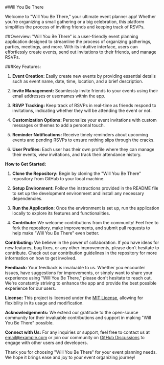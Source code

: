 #Will You Be There

Welcome to "Will You Be There," your ultimate event planner app! Whether you're organizing a small gathering or a big celebration, this platform simplifies the process of inviting friends and keeping track of RSVPs.

##Overview:
"Will You Be There" is a user-friendly event planning application designed to streamline the process of organizing gatherings, parties, meetings, and more. With its intuitive interface, users can effortlessly create events, send out invitations to their friends, and manage RSVPs.

###Key Features:

1. **Event Creation:** Easily create new events by providing essential details such as event name, date, time, location, and a brief description.

2. **Invite Management:** Seamlessly invite friends to your events using their email addresses or usernames within the app.

3. **RSVP Tracking:** Keep track of RSVPs in real-time as friends respond to invitations, indicating whether they will be attending the event or not.

4. **Customization Options:** Personalize your event invitations with custom messages or themes to add a personal touch.

5. **Reminder Notifications:** Receive timely reminders about upcoming events and pending RSVPs to ensure nothing slips through the cracks.

6. **User Profiles:** Each user has their own profile where they can manage their events, view invitations, and track their attendance history.

**How to Get Started:**

1. **Clone the Repository:** Begin by cloning the "Will You Be There" repository from GitHub to your local machine.

2. **Setup Environment:** Follow the instructions provided in the README file to set up the development environment and install any necessary dependencies.

3. **Run the Application:** Once the environment is set up, run the application locally to explore its features and functionalities.

4. **Contribute:** We welcome contributions from the community! Feel free to fork the repository, make improvements, and submit pull requests to help make "Will You Be There" even better.

**Contributing:**
We believe in the power of collaboration. If you have ideas for new features, bug fixes, or any other improvements, please don't hesitate to contribute. Check out our contribution guidelines in the repository for more information on how to get involved.

**Feedback:**
Your feedback is invaluable to us. Whether you encounter issues, have suggestions for improvements, or simply want to share your experience using "Will You Be There," please don't hesitate to reach out. We're constantly striving to enhance the app and provide the best possible experience for our users.

**License:**
This project is licensed under the [MIT License](link-to-license-file), allowing for flexibility in its usage and modification.

**Acknowledgements:**
We extend our gratitude to the open-source community for their invaluable contributions and support in making "Will You Be There" possible.

**Connect with Us:**
For any inquiries or support, feel free to contact us at [email@example.com](mailto:email@example.com) or join our community on [GitHub Discussions](link-to-discussions) to engage with other users and developers.

Thank you for choosing "Will You Be There" for your event planning needs. We hope it brings ease and joy to your event organizing journey!
